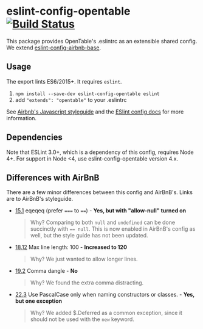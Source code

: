 # eslint-config-opentable [![Build Status](https://travis-ci.org/opentable/eslint-config-opentable.svg?branch=master)](https://travis-ci.org/opentable/eslint-config-opentable)

This package provides OpenTable's .eslintrc as an extensible shared config. We extend [eslint-config-airbnb-base](https://www.npmjs.com/package/eslint-config-airbnb-base).

## Usage

The export lints ES6/2015+. It requires `eslint`.

1. `npm install --save-dev eslint-config-opentable eslint`
2. add `"extends": "opentable"` to your .eslintrc

See [Airbnb's Javascript styleguide](https://github.com/airbnb/javascript) and
the [ESlint config docs](http://eslint.org/docs/user-guide/configuring#extending-configuration-files)
for more information.

## Dependencies

Note that ESLint 3.0+, which is a dependency of this config, requires Node 4+.
For support in Node <4, use eslint-config-opentable version 4.x.

## Differences with AirBnB

There are a few minor differences between this config and AirBnB's. Links are to AirBnB's styleguide.

- [15.1](https://github.com/airbnb/javascript#comparison--eqeqeq) eqeqeq (prefer `===` to `==`) - **Yes, but with "allow-null" turned on**

  > Why? Comparing to both `null` and `undefined` can be done succinctly with `== null`.
  This is now enabled in AirBnB's config as well, but the style guide has not been updated.

- [18.12](https://github.com/airbnb/javascript#whitespace--max-len) Max line length: 100 - **Increased to 120**

  > Why? We just wanted to allow longer lines.

- [19.2](https://github.com/airbnb/javascript#commas--dangling) Comma dangle - **No**

  > Why? We found the extra comma distracting.

- [22.3](https://github.com/airbnb/javascript#naming--PascalCase) Use PascalCase only when naming constructors or classes. - **Yes, but one exception**

  > Why? We added $.Deferred as a common exception, since it should not be used with the `new` keyword.

